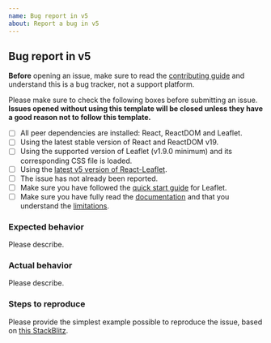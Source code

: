 ```yaml
---
name: Bug report in v5
about: Report a bug in v5
---
```


## Bug report in v5

**Before** opening an issue, make sure to read the [contributing guide](https://github.com/PaulLeCam/react-leaflet/blob/master/CONTRIBUTING.md) and understand this is a bug tracker, not a support platform.

Please make sure to check the following boxes before submitting an issue.\
**Issues opened without using this template will be closed unless they have a good reason not to follow this template.**

- [ ] All peer dependencies are installed: React, ReactDOM and Leaflet.
- [ ] Using the latest stable version of React and ReactDOM v19.
- [ ] Using the supported version of Leaflet (v1.9.0 minimum) and its corresponding CSS file is loaded.
- [ ] Using the [latest v5 version of React-Leaflet](https://github.com/PaulLeCam/react-leaflet/releases).
- [ ] The issue has not already been reported.
- [ ] Make sure you have followed the [quick start guide](https://leafletjs.com/examples/quick-start.html) for Leaflet.
- [ ] Make sure you have fully read the [documentation](https://react-leaflet.js.org/docs/start-introduction) and that you understand the [limitations](https://react-leaflet.js.org/docs/start-introduction#limitations).

### Expected behavior

Please describe.

### Actual behavior

Please describe.

### Steps to reproduce

Please provide the simplest example possible to reproduce the issue, based on [this StackBlitz](https://stackblitz.com/edit/react-leaflet-v5?file=src/App.tsx).
